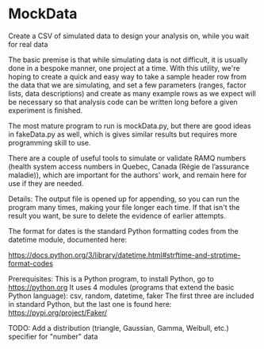 # MockData
Create a CSV of simulated data to design your analysis on, while you wait for
real data

The basic premise is that while simulating data is not difficult, it is 
usually done in a bespoke manner, one project at a time.  With this utility, 
we're hoping to create a quick and easy way to take a sample header row from 
the data that we are simulating, and set a few parameters (ranges, factor 
lists, data descriptions) and create as many example rows as we expect will 
be necessary so that analysis code can be written long before a given 
experiment is finished.

The most mature program to run is mockData.py, but there are good ideas in
fakeData.py as well, which is gives similar results but requires more programming
skill to use.

There are a couple of useful tools to simulate or validate RAMQ numbers (health 
system access numbers in Quebec, Canada (Régie de l’assurance maladie)), which are
important for the authors' work, and remain here for use if they are needed.

Details: 
The output file is opened up for appending, so you can run the program many 
times, making your file longer each time.  If that isn't the result you want, 
be sure to delete the evidence of earlier attempts.

The format for dates is the standard Python formatting codes from the datetime 
module, documented here: 

https://docs.python.org/3/library/datetime.html#strftime-and-strptime-format-codes

Prerequisites:
This is a Python program, to install Python, go to https://python.org
It uses 4 modules (programs that extend the basic Python language):
    csv, random, datetime, faker
The first three are included in standard Python, but the last one is found here:
https://pypi.org/project/Faker/

TODO:
Add a distribution (triangle, Gaussian, Gamma, Weibull, etc.) specifier for "number" data
